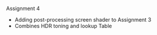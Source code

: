 Assignment 4 

* Adding post-processing screen shader to Assignment 3
* Combines HDR toning and lookup Table
